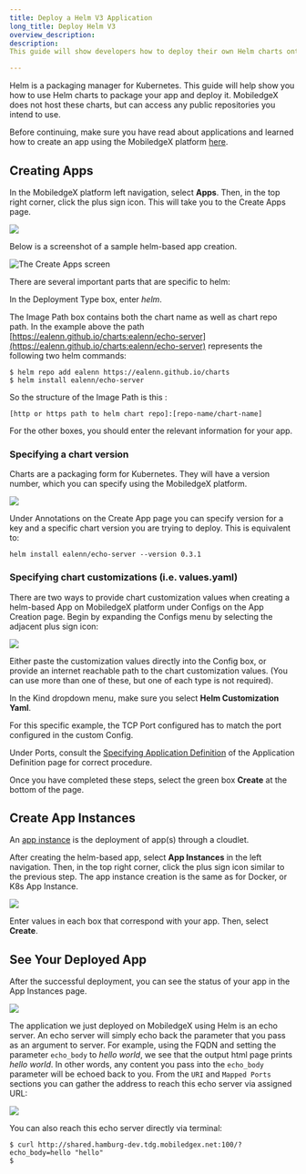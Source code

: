 ```yaml
---
title: Deploy a Helm V3 Application
long_title: Deploy Helm V3
overview_description:
description:
This guide will show developers how to deploy their own Helm charts onto the MobiledgeX platform.

---
```


Helm is a packaging manager for Kubernetes. This guide will help show you how to use Helm charts to package your app and deploy it. MobiledgeX does not host these charts, but can access any public repositories you intend to use.

Before continuing, make sure you have read about applications and learned how to create an app using the MobiledgeX platform [here](/deployments/deployment-workflow/app-definition).

## Creating Apps

In the MobiledgeX platform left navigation, select **Apps**. Then, in the top right corner, click the plus sign icon. This will take you to the Create Apps page.

![](/assets/apps-1629745634.png "")

Below is a screenshot of a sample helm-based app creation.

![The Create Apps screen](/assets/helm.png "The Create Apps screen")

There are several important parts that are specific to helm:

In the Deployment Type box, enter *helm*.

The Image Path box contains both the chart name as well as chart repo path. In the example above the path [https://ealenn.github.io/charts:ealenn/echo-server](https://ealenn.github.io/charts:ealenn/echo-server) represents the following two helm commands:

```
$ helm repo add ealenn https://ealenn.github.io/charts
$ helm install ealenn/echo-server
```

So the structure of the Image Path is this :

```
[http or https path to helm chart repo]:[repo-name/chart-name]
```

For the other boxes, you should enter the relevant information for your app.

### Specifying a chart version

Charts are a packaging form for Kubernetes. They will have a version number, which you can specify using the MobiledgeX platform.

![](/assets/version.png "")

Under Annotations on the Create App page you can specify version for a key and a specific chart version you are trying to deploy. This is equivalent to:

```
helm install ealenn/echo-server --version 0.3.1
```

### Specifying chart customizations (i.e. values.yaml)

There are two ways to provide chart customization values when creating a helm-based App on MobiledgeX platform under Configs on the App Creation page. Begin by expanding the Configs menu by selecting the adjacent plus sign icon:

![](/assets/configs.png "")

Either paste the customization values directly into the Config box, or provide an internet reachable path to the chart customization values. (You can use more than one of these, but one of each type is not required).

In the Kind dropdown menu, make sure you select **Helm Customization Yaml**.

For this specific example, the TCP Port configured has to match the port configured in the custom Config.

Under Ports, consult the [Specifying Application Definition](https://developers.mobiledgex.com/deployments/deployment-workflow/app-definition/#specify-application-definition) of the Application Definition page for correct procedure.

Once you have completed these steps, select the green box **Create** at the bottom of the page.

## Create App Instances

An [app instance](https://developers.mobiledgex.com/deployments/deployment-workflow/app-instances/) is the deployment of app(s) through a cloudlet.

After creating the helm-based app, select **App Instances** in the left navigation. Then, in the top right corner, click the plus sign icon similar to the previous step. The app instance creation is the same as for Docker, or K8s App Instance.

![](/assets/instance.png "")

Enter values in each box that correspond with your app. Then, select **Create**.

## See Your Deployed App

After the successful deployment, you can see the status of your app in the App Instances page.

![](/assets/e552a5b4-bc09-4b34-b042-a3f6253db672.png "")

The application we just deployed on MobiledgeX using Helm is an echo server. An echo server will simply echo back the parameter that you pass as an argument to server. For example, using the FQDN and setting the parameter `echo_body` to *hello world*, we see that the output html page prints *hello world*. In other words, any content you pass into the `echo_body` parameter will be echoed back to you. From the `URI` and `Mapped Ports` sections you can gather the address to reach this echo server via assigned URL:

![](/assets/hello.png "")

You can also reach this echo server directly via terminal:

```
$ curl http://shared.hamburg-dev.tdg.mobiledgex.net:100/?echo_body=hello "hello"
$
```

